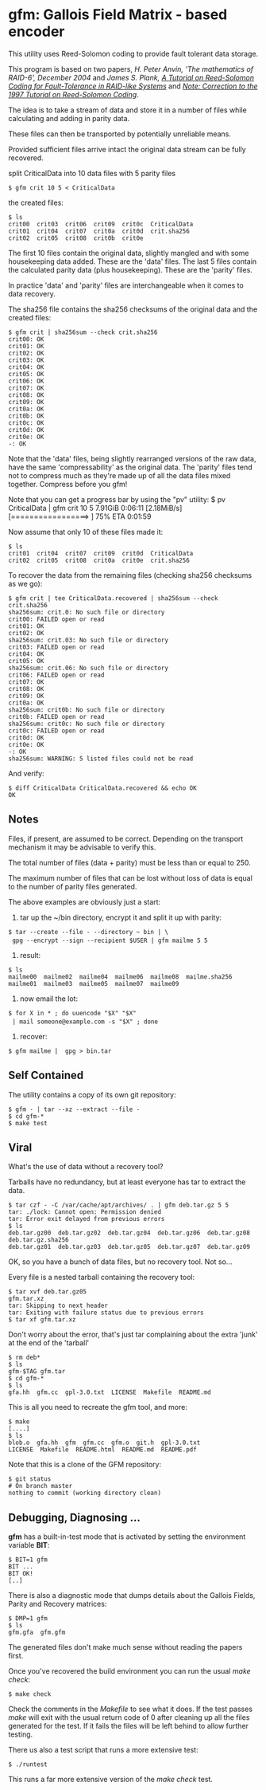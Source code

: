# gfm: Gallois Field Matrix - based encoder

This utility uses Reed-Solomon coding to provide fault tolerant data storage.

This program is based on two papers,
*H. Peter Anvin, 'The mathematics of RAID-6', December 2004*
and
*James S. Plank, [A Tutorial on Reed-Solomon Coding for Fault-Tolerance in
RAID-like Systems](http://www.cs.utk.edu/~plank/plank/papers/CS-96-332.pdf)*
and
*[Note: Correction to the 1997 Tutorial on Reed-Solomon Coding](http://web.eecs.utk.edu/~plank/plank/papers/CS-03-504.pdf)*.

The idea is to take a stream of data and store it in a number of files
while calculating and adding in parity data.

These files can then be transported by potentially unreliable means.

Provided sufficient files arrive intact the original data stream can
be fully recovered.

split CriticalData into 10 data files with 5 parity files

    $ gfm crit 10 5 < CriticalData

the created files:

    $ ls
    crit00  crit03  crit06  crit09  crit0c  CriticalData
    crit01  crit04  crit07  crit0a  crit0d  crit.sha256
    crit02  crit05  crit08  crit0b  crit0e

The first 10 files contain the original data, slightly mangled and
with some housekeeping data added. These are the 'data' files.
The last 5 files contain the calculated parity data (plus housekeeping).
These are the 'parity' files.

In practice 'data' and 'parity' files are interchangeable when it
comes to data recovery.

The sha256 file contains the sha256 checksums of the original data
and the created files:

    $ gfm crit | sha256sum --check crit.sha256
    crit00: OK
    crit01: OK
    crit02: OK
    crit03: OK
    crit04: OK
    crit05: OK
    crit06: OK
    crit07: OK
    crit08: OK
    crit09: OK
    crit0a: OK
    crit0b: OK
    crit0c: OK
    crit0d: OK
    crit0e: OK
    -: OK

Note that the 'data' files, being slightly rearranged versions
of the raw data, have the same 'compressability' as the original
data. The 'parity' files tend not to compress much as they're made
up of all the data files mixed together. Compress before you gfm!

Note that you can get a progress bar by using the "pv" utility:
    $ pv CriticalData | gfm crit 10 5
    7.91GiB 0:06:11 [2.18MiB/s] [=================>     ] 75% ETA 0:01:59

Now assume that only 10 of these files made it:

    $ ls
    crit01  crit04  crit07  crit09  crit0d  CriticalData
    crit02  crit05  crit08  crit0a  crit0e  crit.sha256

To recover the data from the remaining files
(checking sha256 checksums as we go):

    $ gfm crit | tee CriticalData.recovered | sha256sum --check crit.sha256
    sha256sum: crit.0: No such file or directory
    crit00: FAILED open or read
    crit01: OK
    crit02: OK
    sha256sum: crit.03: No such file or directory
    crit03: FAILED open or read
    crit04: OK
    crit05: OK
    sha256sum: crit.06: No such file or directory
    crit06: FAILED open or read
    crit07: OK
    crit08: OK
    crit09: OK
    crit0a: OK
    sha256sum: crit0b: No such file or directory
    crit0b: FAILED open or read
    sha256sum: crit0c: No such file or directory
    crit0c: FAILED open or read
    crit0d: OK
    crit0e: OK
    -: OK
    sha256sum: WARNING: 5 listed files could not be read

And verify:

    $ diff CriticalData CriticalData.recovered && echo OK
    OK

## Notes

Files, if present, are assumed to be correct. Depending on the
transport mechanism it may be advisable to verify this.

The total number of files (data + parity) must be less than or
equal to 250.

The maximum number of files that can be lost without loss of data is
equal to the number of parity files generated.

The above examples are obviously just a start:

1. tar up the ~/bin directory, encrypt it and split it up with parity:

`$ tar --create --file - --directory ~ bin | \`<br/>
&nbsp;&nbsp;`gpg --encrypt --sign --recipient $USER | gfm mailme 5 5`

1. result:

`$ ls`<br/>
`mailme00  mailme02  mailme04  mailme06  mailme08  mailme.sha256`<br/>
`mailme01  mailme03  mailme05  mailme07  mailme09`

1. now email the lot:

`$ for X in * ; do uuencode "$X" "$X"`<br/>
&nbsp;&nbsp;`| mail someone@example.com -s "$X" ; done`

1. recover:

`$ gfm mailme |  gpg > bin.tar`

## Self Contained

The utility contains a copy of its own git repository:

    $ gfm - | tar --xz --extract --file -
    $ cd gfm-*
    $ make test

## Viral

What's the use of data without a recovery tool?

Tarballs have no redundancy, but at least everyone has
tar to extract the data.

    $ tar czf - -C /var/cache/apt/archives/ . | gfm deb.tar.gz 5 5
    tar: ./lock: Cannot open: Permission denied
    tar: Error exit delayed from previous errors
    $ ls
    deb.tar.gz00  deb.tar.gz02  deb.tar.gz04  deb.tar.gz06  deb.tar.gz08  deb.tar.gz.sha256
    deb.tar.gz01  deb.tar.gz03  deb.tar.gz05  deb.tar.gz07  deb.tar.gz09

OK, so you have a bunch of data files, but no recovery tool. Not so...

Every file is a nested tarball containing the recovery tool:

    $ tar xvf deb.tar.gz05
    gfm.tar.xz
    tar: Skipping to next header
    tar: Exiting with failure status due to previous errors
    $ tar xf gfm.tar.xz

Don't worry about the error, that's just tar complaining about the
extra 'junk' at the end of the 'tarball'

    $ rm deb*
    $ ls
    gfm-$TAG gfm.tar
    $ cd gfm-*
    $ ls
    gfa.hh  gfm.cc  gpl-3.0.txt  LICENSE  Makefile  README.md

This is all you need to recreate the gfm tool, and more:

    $ make
    [....]
    $ ls
    blob.o  gfa.hh  gfm  gfm.cc  gfm.o  git.h  gpl-3.0.txt
    LICENSE  Makefile  README.html  README.md  README.pdf

Note that this is a clone of the GFM repository:

    $ git status
    # On branch master
    nothing to commit (working directory clean)

## Debugging, Diagnosing ...

**gfm** has a built-in-test mode that is activated by setting the
environment variable **BIT**:

    $ BIT=1 gfm
    BIT ...
    BIT OK!
    [..]

There is also a diagnostic mode that dumps details about the
Gallois Fields, Parity and Recovery matrices:

    $ DMP=1 gfm
    $ ls
    gfm.gfa  gfm.gfm

The generated files don't make much sense without reading the papers first.

Once you've recovered the build environment you can run the usual *make check*:

    $ make check

Check the comments in the *Makefile* to see what it does.
If the test passes *make* will exit with the usual return code
of 0 after cleaning up all the files generated for the test.
If it fails the files will be left behind to allow further testing.

There us also a test script that runs a more extensive test:

    $ ./runtest

This runs a far more extensive version of the *make check* test.
